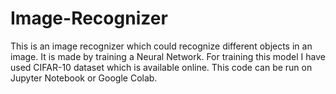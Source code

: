 # Image-Recognizer
This is an image recognizer which could recognize different objects in an image. It is made by training a Neural Network.
For training this model I have used CIFAR-10 dataset which is available online.
This code can be run on Jupyter Notebook or Google Colab.
